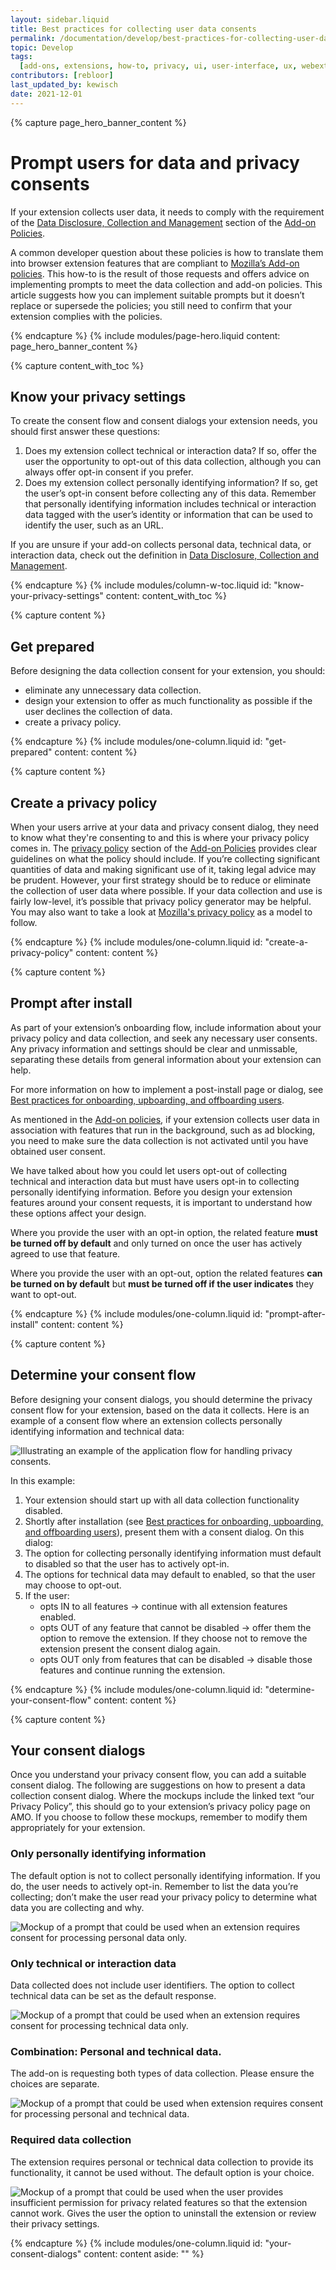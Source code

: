 ```yaml
---
layout: sidebar.liquid
title: Best practices for collecting user data consents
permalink: /documentation/develop/best-practices-for-collecting-user-data-consents/
topic: Develop
tags:
  [add-ons, extensions, how-to, privacy, ui, user-interface, ux, webextensions]
contributors: [rebloor]
last_updated_by: kewisch
date: 2021-12-01
---
```


<!-- Page Hero Banner -->

{% capture page_hero_banner_content %}

# Prompt users for data and privacy consents

If your extension collects user data, it needs to comply with the requirement of the [Data Disclosure, Collection and Management](/documentation/publish/add-on-policies/#data-disclosure-collection-and-management) section of the [Add-on Policies](/documentation/publish/add-on-policies/).

A common developer question about these policies is how to translate them into browser extension features that are compliant to [Mozilla’s Add-on policies](/documentation/publish/add-on-policies/). This how-to is the result of those requests and offers advice on implementing prompts to meet the data collection and add-on policies. This article suggests how you can implement suitable prompts but it doesn’t replace or supersede the policies; you still need to confirm that your extension complies with the policies.

{% endcapture %}
{% include modules/page-hero.liquid
    content: page_hero_banner_content
%}

<!-- END: Page Hero Banner -->

<!-- Content with Table of Contents Module -->

{% capture content_with_toc %}

## Know your privacy settings

To create the consent flow and consent dialogs your extension needs, you should first answer these questions:


1. Does my extension collect technical or interaction data? If so, offer the user the opportunity to opt-out of this data collection, although you can always offer opt-in consent if you prefer.
2. Does my extension collect personally identifying information? If so, get the user’s opt-in consent before collecting any of this data. Remember that personally identifying information includes technical or interaction data tagged with the user’s identity or information that can be used to identify the user, such as an URL.

If you are unsure if your add-on collects personal data, technical data, or interaction data, check out the definition in [Data Disclosure, Collection and Management](/documentation/publish/add-on-policies/#data-disclosure-collection-and-management).

{% endcapture %}
{% include modules/column-w-toc.liquid
  id: "know-your-privacy-settings"
  content: content_with_toc
%}

<!-- END: Content with Table of Contents -->

<!-- Single Column Body Module -->

{% capture content %}

## Get prepared

Before designing the data collection consent for your extension, you should:

- eliminate any unnecessary data collection.
- design your extension to offer as much functionality as possible if the user declines the collection of data.
- create a privacy policy.

{% endcapture %}
{% include modules/one-column.liquid
  id: "get-prepared"
  content: content
%}

<!-- END: Single Column Body Module -->

<!-- Single Column Body Module -->

{% capture content %}

## Create a privacy policy

When your users arrive at your data and privacy consent dialog, they need to know what they're consenting to and this is where your privacy policy comes in. The  [privacy policy](/documentation/publish/add-on-policies/#privacy-policy) section of the [Add-on Policies](/documentation/publish/add-on-policies/) provides clear guidelines on what the policy should include. If you’re collecting significant quantities of data and making significant use of it, taking legal advice may be prudent. However, your first strategy should be to reduce or eliminate the collection of user data where possible. If your data collection and use is fairly low-level, it’s possible that privacy policy generator may be helpful. You may also want to take a look at [Mozilla's privacy policy](https://www.mozilla.org/privacy/) as a model to follow.

{% endcapture %}
{% include modules/one-column.liquid
  id: "create-a-privacy-policy"
  content: content
%}

<!-- END: Single Column Body Module -->

<!-- Single Column Body Module -->

{% capture content %}

## Prompt after install

As part of your extension’s onboarding flow, include information about your privacy policy and data collection, and seek any necessary user consents. Any privacy information and settings should be clear and unmissable, separating these details from general information about your extension can help.

For more information on how to implement a post-install page or dialog, see [Best practices for onboarding, upboarding, and offboarding users](/documentation/develop/onboard-upboard-offboard-users/).

As mentioned in the [Add-on policies](/documentation/publish/add-on-policies/), if your extension collects user data in association with features that run in the background, such as ad blocking, you need to make sure the data collection is not activated until you have obtained user consent.

We have talked about how you could let users opt-out of collecting technical and interaction data but must have users opt-in to collecting personally identifying information. Before you design your extension features around your consent requests, it is important to understand how these options affect your design.

Where you provide the user with an opt-in option, the related feature **must be turned off by default** and only turned on once the user has actively agreed to use that feature.

Where you provide the user with an opt-out, option the related features **can be turned on by default** but **must be turned off if the user indicates** they want to opt-out.

{% endcapture %}
{% include modules/one-column.liquid
  id: "prompt-after-install"
  content: content
%}

<!-- END: Single Column Body Module -->

<!-- Single Column Body Module -->

{% capture content %}

## Determine your consent flow

Before designing your consent dialogs, you should determine the privacy consent flow for your extension, based on the data it collects. Here is an example of a consent flow where an extension collects personally identifying information and technical data:

![Illustrating an example of the application flow for handling privacy consents.](/assets/img/documentation/develop/MDN_Privacy_Flags_Flow_Diagram.png)

In this example:

1. Your extension should start up with all data collection functionality disabled.
2. Shortly after installation (see [Best practices for onboarding, upboarding, and offboarding users](/documentation/develop/onboard-upboard-offboard-users/)), present them with a consent dialog.
   On this dialog:
3. The option for collecting personally identifying information must default to disabled so that the user has to actively opt-in.
4. The options for technical data may default to enabled, so that the user may choose to opt-out.
5. If the user:
    - opts IN to all features &rarr; continue with all extension features enabled.
    - opts OUT of any feature that cannot be disabled &rarr; offer them the option to remove the extension. If they choose not to remove the extension present the consent dialog again.
    - opts OUT only from features that can be disabled &rarr; disable those features and continue running the extension.

{% endcapture %}
{% include modules/one-column.liquid
  id: "determine-your-consent-flow"
  content: content
%}

<!-- END: Single Column Body Module -->

<!-- Single Column Body Module -->

{% capture content %}

## Your consent dialogs

Once you understand your privacy consent flow, you can add a suitable consent dialog. The following are suggestions on how to present a data collection consent dialog. Where the mockups include the linked text “our Privacy Policy”, this should go to your extension’s privacy policy page on AMO. If you choose to follow these mockups, remember to modify them appropriately for your extension.

### Only personally identifying information
The default option is not to collect personally identifying information. If you do, the user needs to actively opt-in. Remember to list the data you’re collecting; don’t make the user read your privacy policy to determine what data you are collecting and why.

  ![Mockup of a prompt that could be used when an extension requires consent for processing personal data only.](/assets/img/documentation/develop/privacy_prompt_mockup_personal_data.png)
### Only technical or interaction data
Data collected does not include user identifiers. The option to collect technical data can be set as the default response.

  ![Mockup of a prompt that could be used when an extension requires consent for processing technical data only.](/assets/img/documentation/develop/privacy_prompt_mockup_anonymous_data.png)
### Combination: Personal and technical data.
The add-on is requesting both types of data collection. Please ensure the choices are separate.

  ![Mockup of a prompt that could be used when extension requires consent for processing personal and technical data.](/assets/img/documentation/develop/privacy_prompt_mockup_combined.png)
### Required data collection
The extension requires personal or technical data collection to provide its functionality, it cannot be used without. The default option is your choice.

  ![Mockup of a prompt that could be used when the user provides insufficient permission for privacy related features so that the extension cannot work. Gives the user the option to uninstall the extension or review their privacy settings.](/assets/img/documentation/develop/privacy_prompt_mockup_remove_extension.png)

{% endcapture %}
{% include modules/one-column.liquid
  id: "your-consent-dialogs"
  content: content
  aside: ""
%}

<!-- END: Single Column Body Module -->
